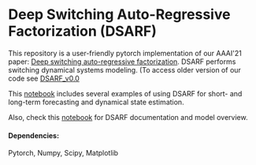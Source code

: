 # Deep Switching Auto-Regressive Factorization (DSARF)

This repository is a user-friendly pytorch implementation of our AAAI'21 paper: [Deep switching auto-regressive factorization](https://arxiv.org/abs/2009.05135). DSARF performs switching dynamical systems modeling. (To access older version of our code see [DSARF_v0.0](./DSARF_v0.0].)

This [notebook](./DSARF_Examples.ipynb) includes several examples of using DSARF for short- and long-term forecasting and dynamical state estimation.

Also, check this [notebook](./Documentation) for DSARF documentation and model overview.

#### Dependencies: 
Pytorch, Numpy, Scipy, Matplotlib
